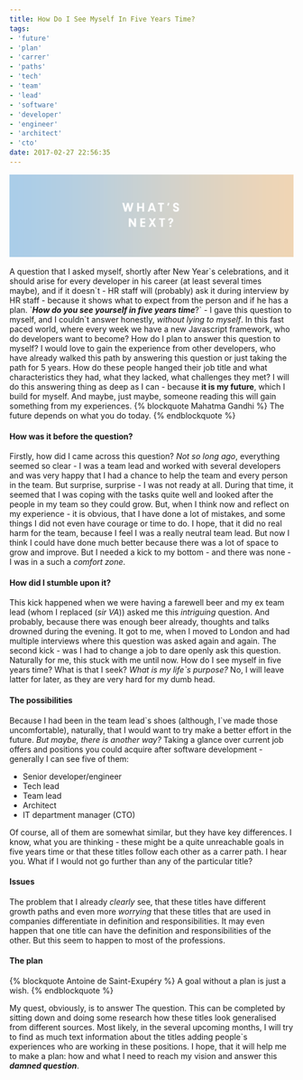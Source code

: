```yaml
---
title: How Do I See Myself In Five Years Time?
tags: 
- 'future'
- 'plan'
- 'carrer'
- 'paths'
- 'tech'
- 'team'
- 'lead'
- 'software'
- 'developer'
- 'engineer'
- 'architect'
- 'cto'
date: 2017-02-27 22:56:35
---
```


![What\`s next](/content/images/2017/1/whatsnext.png)  

A question that I asked myself, shortly after New Year\`s celebrations, and it should arise for every developer in his career (at least several times maybe), and if it doesn\`t - HR staff will (probably) ask it during interview by HR staff - because it shows what to expect from the person and if he has a plan. \`***How do you see yourself in five years time***?\` - I gave this question to myself, and I couldn\`t answer honestly, *without lying to myself*. In this fast paced world, where every week we have a new Javascript framework, who do developers want to become? How do I plan to answer this question to myself? I would love to gain the experience from other developers, who have already walked this path by answering this question or just taking the path for 5 years. How do these people  hanged their job title and what characteristics they had, what they lacked, what challenges they met? I will do this answering thing as deep as I can - because **it is my future**, which I build for myself. And maybe, just maybe, someone reading this will gain something from my experiences. 
{% blockquote Mahatma Gandhi %}
The future depends on what you do today.
{% endblockquote %}

#### How was it before the question?
Firstly, how did I came across this question? *Not so long ago*, everything seemed so clear - I was a team lead and worked with several developers and was very happy that I had a chance to help the team and every person in the team. But surprise, surprise - I was not ready at all. During that time, it seemed that I was coping with the tasks quite well and looked after the people in my team so they could grow. But, when I think now and reflect on my experience - it is obvious, that I have done a lot of mistakes, and some things I did not even have courage or time to do. I hope, that it did no real harm for the team, because I feel I was a really neutral team lead. But now I think I could have done much better because there was a lot of space to grow and improve. But I needed a kick to my bottom - and there was none - I was in a such a *comfort zone*.

#### How did I stumble upon it?

This kick happened when we were having a farewell beer and my ex team lead (whom I replaced (*sir VA*)) asked me this *intriguing* question. And probably, because there was enough beer already, thoughts and talks drowned during the evening. It got to me, when I moved to London and had multiple interviews where this question was asked again and again. The second kick - was I had to change a job to dare openly ask this question. Naturally for me, this stuck with me until now. How do I see myself in five years time? What is that I seek? *What is my life\`s purpose?* No, I will leave latter for later, as they are very hard for my dumb head.

#### The possibilities

Because I had been in the team lead\`s shoes (although, I\`ve made those uncomfortable), naturally, that I would want to try make a better effort  in the future. *But maybe, there is another way?* Taking a glance over current job offers and positions you could acquire after software development - generally I can see five of them:
 - Senior developer/engineer
 - Tech lead
 - Team lead
 - Architect
 - IT department manager (CTO)

Of course, all of them are somewhat similar, but they have key differences. I know, what you are thinking - these might be a quite unreachable goals in five years time or that these titles follow each other as a carrer path. I hear you. What if I would not go further than any of the particular title?

#### Issues

The problem that I already *clearly* see, that these titles have different growth paths and even more *worrying* that these titles that are used in companies differentiate in definition and responsibilities. It may even happen that one title can have the definition and responsibilities of the other. But this seem to happen to most of the professions.

#### The plan
{% blockquote Antoine de Saint-Exupéry %}
A goal without a plan is just a wish.
{% endblockquote %}

My quest, obviously, is to answer The question. This can be completed by sitting down and doing some research how these titles look generalised from different sources. Most likely, in the several upcoming months, I will try to find as much text information about the titles adding people\`s
experiences who are working in these positions. I hope, that it will help me to make a plan: how and what I need to reach my vision and answer this ***damned question***.